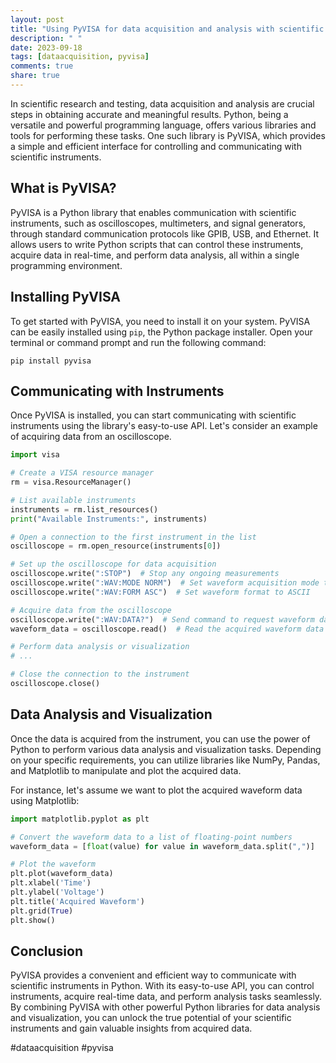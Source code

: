 ```yaml
---
layout: post
title: "Using PyVISA for data acquisition and analysis with scientific instruments"
description: " "
date: 2023-09-18
tags: [dataacquisition, pyvisa]
comments: true
share: true
---
```


In scientific research and testing, data acquisition and analysis are crucial steps in obtaining accurate and meaningful results. Python, being a versatile and powerful programming language, offers various libraries and tools for performing these tasks. One such library is PyVISA, which provides a simple and efficient interface for controlling and communicating with scientific instruments.

## What is PyVISA?

PyVISA is a Python library that enables communication with scientific instruments, such as oscilloscopes, multimeters, and signal generators, through standard communication protocols like GPIB, USB, and Ethernet. It allows users to write Python scripts that can control these instruments, acquire data in real-time, and perform data analysis, all within a single programming environment.

## Installing PyVISA

To get started with PyVISA, you need to install it on your system. PyVISA can be easily installed using `pip`, the Python package installer. Open your terminal or command prompt and run the following command:

```shell
pip install pyvisa
```

## Communicating with Instruments

Once PyVISA is installed, you can start communicating with scientific instruments using the library's easy-to-use API. Let's consider an example of acquiring data from an oscilloscope.

```python
import visa

# Create a VISA resource manager
rm = visa.ResourceManager()

# List available instruments
instruments = rm.list_resources()
print("Available Instruments:", instruments)

# Open a connection to the first instrument in the list
oscilloscope = rm.open_resource(instruments[0])

# Set up the oscilloscope for data acquisition
oscilloscope.write(":STOP")  # Stop any ongoing measurements
oscilloscope.write(":WAV:MODE NORM")  # Set waveform acquisition mode to normal
oscilloscope.write(":WAV:FORM ASC")  # Set waveform format to ASCII

# Acquire data from the oscilloscope
oscilloscope.write(":WAV:DATA?")  # Send command to request waveform data
waveform_data = oscilloscope.read()  # Read the acquired waveform data

# Perform data analysis or visualization
# ...

# Close the connection to the instrument
oscilloscope.close()
```

## Data Analysis and Visualization

Once the data is acquired from the instrument, you can use the power of Python to perform various data analysis and visualization tasks. Depending on your specific requirements, you can utilize libraries like NumPy, Pandas, and Matplotlib to manipulate and plot the acquired data.

For instance, let's assume we want to plot the acquired waveform data using Matplotlib:

```python
import matplotlib.pyplot as plt

# Convert the waveform data to a list of floating-point numbers
waveform_data = [float(value) for value in waveform_data.split(",")]

# Plot the waveform
plt.plot(waveform_data)
plt.xlabel('Time')
plt.ylabel('Voltage')
plt.title('Acquired Waveform')
plt.grid(True)
plt.show()
```

## Conclusion

PyVISA provides a convenient and efficient way to communicate with scientific instruments in Python. With its easy-to-use API, you can control instruments, acquire real-time data, and perform analysis tasks seamlessly. By combining PyVISA with other powerful Python libraries for data analysis and visualization, you can unlock the true potential of your scientific instruments and gain valuable insights from acquired data.

#dataacquisition #pyvisa